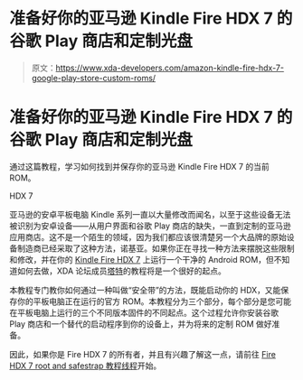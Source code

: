 # 准备好你的亚马逊 Kindle Fire HDX 7 的谷歌 Play 商店和定制光盘

> 原文：<https://www.xda-developers.com/amazon-kindle-fire-hdx-7-google-play-store-custom-roms/>

# 准备好你的亚马逊 Kindle Fire HDX 7 的谷歌 Play 商店和定制光盘

通过这篇教程，学习如何找到并保存你的亚马逊 Kindle Fire HDX 7 的当前 ROM。

HDX 7

亚马逊的安卓平板电脑 Kindle 系列一直以大量修改而闻名，以至于这些设备无法被识别为安卓设备——从用户界面和谷歌 Play 商店的缺失，一直到定制的亚马逊应用商店。这不是一个陌生的领域，因为我们都应该很清楚另一个大品牌的原始设备制造商已经采取了这种方法，诺基亚。如果你正在寻找一种方法来摆脱这些限制和修改，并在你的 [Kindle Fire HDX 7](http://forum.xda-developers.com/kindle-fire-hdx) 上运行一个干净的 Android ROM，但不知道如何去做，XDA 论坛成员[塔特](http://forum.xda-developers.com/member.php?u=5104550)的教程将是一个很好的起点。

本教程专门教你如何通过一种叫做“安全带”的方法，既能启动你的 HDX，又能保存你的平板电脑正在运行的官方 ROM。本教程分为三个部分，每个部分是您可能在平板电脑上运行的三个不同版本固件的不同起点。这个过程允许你安装谷歌 Play 商店和一个替代的启动程序到你的设备上，并为将来的定制 ROM 做好准备。

因此，如果你是 Fire HDX 7 的所有者，并且有兴趣了解这一点，请前往 [Fire HDX 7 root and safestrap 教程线程](http://forum.xda-developers.com/kindle-fire-hdx/general/tut-kindle-rooted-otaed-safestrapped-t2954893)开始。